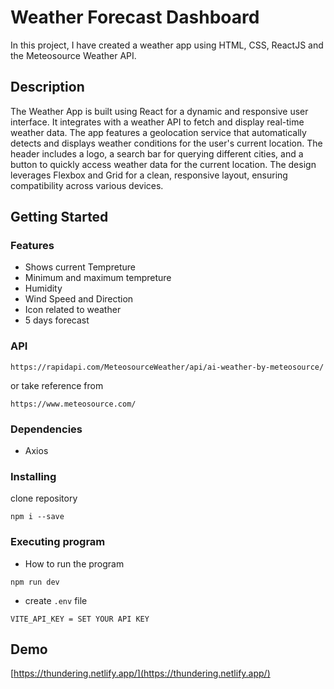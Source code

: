 
# Weather Forecast Dashboard

In this project, I have created a weather app using HTML, CSS, ReactJS and the Meteosource Weather API.
## Description

The Weather App is built using React for a dynamic and responsive user interface. It integrates with a weather API to fetch and display real-time weather data. The app features a geolocation service that automatically detects and displays weather conditions for the user's current location. The header includes a logo, a search bar for querying different cities, and a button to quickly access weather data for the current location. The design leverages Flexbox and Grid for a clean, responsive layout, ensuring compatibility across various devices.

## Getting Started

### Features
* Shows current Tempreture
* Minimum and maximum tempreture
* Humidity
* Wind Speed and Direction
* Icon related to weather
* 5 days forecast
### API

```
https://rapidapi.com/MeteosourceWeather/api/ai-weather-by-meteosource/
```
or take reference from
```
https://www.meteosource.com/
```
### Dependencies

* Axios 


### Installing
clone repository

```
npm i --save
```

### Executing program

* How to run the program

```
npm run dev
```
* create ```.env``` file 
```
VITE_API_KEY = SET YOUR API KEY
```


## Demo
[https://thundering.netlify.app/](https://thundering.netlify.app/)
